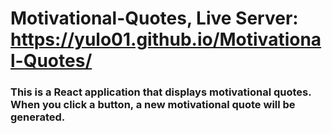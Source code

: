 # Motivational-Quotes, Live Server: https://yulo01.github.io/Motivational-Quotes/

<h3>This is a React application that displays motivational quotes. <br> When you click a button, a new motivational quote will be generated.</h3>
